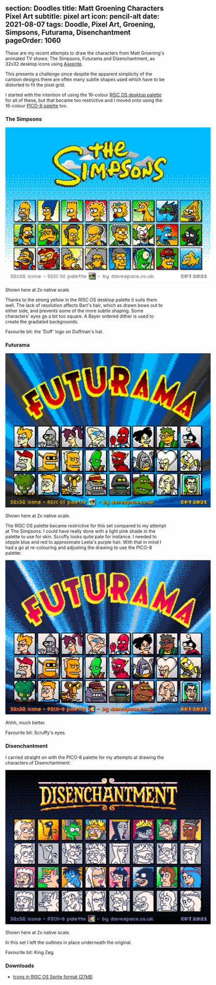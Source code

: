 section: Doodles
title: Matt Groening Characters Pixel Art
subtitle: pixel art
icon: pencil-alt
date: 2021-08-07
tags: Doodle, Pixel Art, Groening, Simpsons, Futurama, Disenchantment
pageOrder: 1060
----

These are my recent attempts to draw the characters from Matt Groening's animated TV shows: The Simpsons, Futurama and Disenchantment, as 32x32 desktop icons using [Aseprite](https://www.aseprite.org/).

This presents a challenge since despite the apparent simplicity of the cartoon designs there are often many subtle shapes used which have to be distorted to fit the pixel grid.

I started with the intention of using the 16-colour [RISC OS desktop palette](https://lospec.com/palette-list/risc-os) for all of these, but that became too restrictive and I moved onto using the 16-colour [PICO-8 palette](https://lospec.com/palette-list/pico-8) too.

### The Simpsons

<img src="icons/simpsons29.png" alt="Simpsons pixel art" width="640" style="image-rendering: crisp-edges; max-width: 640px; max-height: none;">

Shown here at 2x native scale.

Thanks to the strong yellow in the RISC OS desktop palette it suits them well. The lack of resolution affects Bart's hair, which as drawn bows out to either side, and prevents some of the more subtle shaping. Some characters' eyes go a bit too square. A Bayer ordered dither is used to create the gradiated backgrounds.

Favourite bit: the 'Duff' logo on Duffman's hat.

### Futurama

<img src="icons/futurama19.png" alt="Futurama pixel art" width="640" style="image-rendering: crisp-edges; max-width: 640px; max-height: none;">

Shown here at 2x native scale.

The RISC OS palette became restrictive for this set compared to my attempt at The Simpsons: I could have really done with a light pink shade in the palette to use for skin. Scruffy looks quite pale for instance. I needed to stipple blue and red to approximate Leela's purple hair. With that in mind I had a go at re-colouring and adjusting the drawing to use the PICO-8 palette:

<img src="icons/futurama-pico8-4.png" alt="Futurama pixel art" width="640" style="image-rendering: crisp-edges; max-width: 640px; max-height: none;">

Ahhh, much better.

Favourite bit: Scruffy's eyes.

### Disenchantment

I carried straight on with the PICO-8 palette for my attempts at drawing the characters of Disenchantment:

<img src="icons/disenchantment7.png" alt="Disenchantment pixel art" width="640" style="image-rendering: crisp-edges; max-width: 640px; max-height: none;">

Shown here at 2x native scale.

In this set I left the outlines in place underneath the original.

Favourite bit: King Zøg.

### Downloads

* [Icons in RISC OS Sprite format (27kB)](icons/groenicons.zip)

